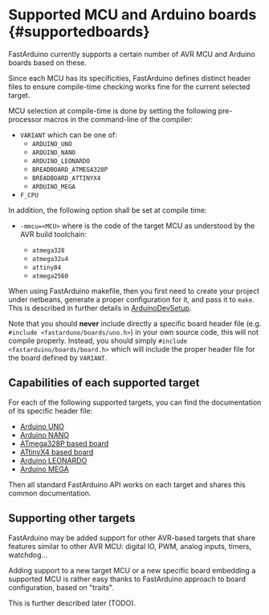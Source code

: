 Supported MCU and Arduino boards {#supportedboards}
================================

FastArduino currently supports a certain number of AVR MCU and Arduino boards based on these.

Since each MCU has its specificities, FastArduino defines distinct header files to ensure compile-time checking works fine for the current selected target.

MCU selection at compile-time is done by setting the following pre-processor macros in the command-line of the compiler:

- `VARIANT` which can be one of:
    - `ARDUINO_UNO`
    - `ARDUINO_NANO`
    - `ARDUINO_LEONARDO`
    - `BREADBOARD_ATMEGA328P`
    - `BREADBOARD_ATTINYX4`
    - `ARDUINO_MEGA`
- `F_CPU`

In addition, the following option shall be set at compile time:

- `-mmcu=<MCU>` where <MCU> is the code of the target MCU as understood by the AVR build toolchain:
    - `atmega328`
    - `atmega32u4`
    - `attiny84`
    - `atmega2560`

When using FastArduino makefile, then you first need to create your project under netbeans, generate a proper configuration for it, and pass it to `make`. This is described in further details in [ArduinoDevSetup](../../../ArduinoDevSetup.docx).

Note that you should **never** include directly a specific board header file (e.g. `#include <fastarduno/boards/uno.h>`) in your own source code, this will not compile properly. Instead, you should simply `#include <fastarduino/boards/board.h>` which will include the proper header file for the board defined by `VARIANT`.

Capabilities of each supported target
-------------------------------------

For each of the following supported targets, you can find the documentation of its specific header file:

- [Arduino UNO](../boards/uno/namespaceboard.html)
- [Arduino NANO](../boards/nano/namespaceboard.html)
- [ATmega328P based board](../boards/atmega328/namespaceboard.html)
- [ATtinyX4 based board](../boards/attinyx4/namespaceboard.html)
- [Arduino LEONARDO](../boards/leonardo/namespaceboard.html)
- [Arduino MEGA](../boards/mega/namespaceboard.html)

Then all standard FastArduino API works on each target and shares this common documentation.

Supporting other targets
------------------------

FastArduino may be added support for other AVR-based targets that share features similar to other AVR MCU: digital IO, PWM, analog inputs, timers, watchdog...

Adding support to a new target MCU or a new specific board embedding a supported MCU is rather easy thanks to FastArduino approach to board configuration, based on "traits".

This is further described later (TODO).


